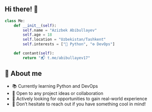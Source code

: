 ## Hi there! 👋
```python
class Me: 
    def __init__(self): 
        self.name = "Azizbek Abibullayev"
        self.age = 18
        self.location = "Uzbekistan/Tashkent"
        self.interests = ["🐍 Python", "⚙️ DevOps"]

    def contant(self): 
        return "📬 t.me/abibullayev17"
```

## 🧠 About me
- 📚 Currently learning Python and DevOps
- 🤝 Open to any project ideas or collaboration
- 🚀 Actively looking for opportunities to gain real-world experience
- 💬 Don’t hesitate to reach out if you have something cool in mind!